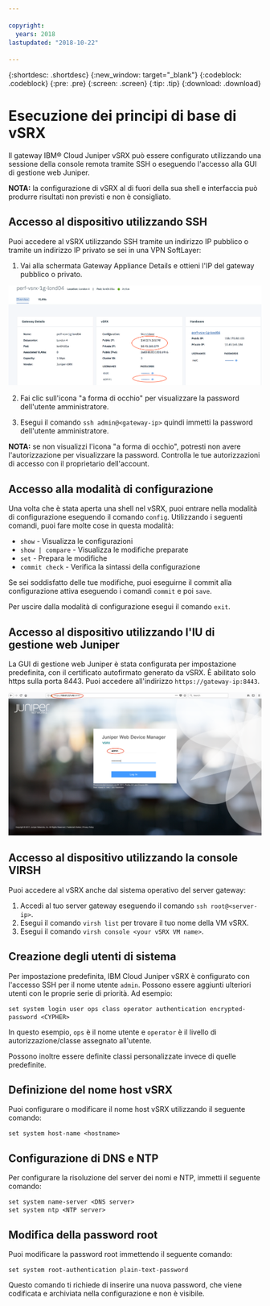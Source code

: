 ```yaml
---

copyright:
  years: 2018
lastupdated: "2018-10-22"

---
```


{:shortdesc: .shortdesc}
{:new_window: target="_blank"}
{:codeblock: .codeblock}
{:pre: .pre}
{:screen: .screen}
{:tip: .tip}
{:download: .download}

# Esecuzione dei principi di base di vSRX 
Il gateway IBM® Cloud Juniper vSRX può essere configurato utilizzando una sessione della console remota tramite SSH o eseguendo l'accesso alla GUI di gestione web Juniper.

**NOTA:** la configurazione di vSRX al di fuori della sua shell e interfaccia può produrre risultati non previsti e non è consigliato.

## Accesso al dispositivo utilizzando SSH

Puoi accedere al vSRX utilizzando SSH tramite un indirizzo IP pubblico o tramite un indirizzo IP privato se sei in una VPN SoftLayer:

1. Vai alla schermata Gateway Appliance Details e ottieni l'IP del gateway pubblico o privato.

  <img src="images/basics.png" alt="disegno" style="width: 700px;"/>

2. Fai clic sull'icona "a forma di occhio" per visualizzare la password dell'utente amministratore. 

3. Esegui il comando `ssh admin@<gateway-ip>` quindi immetti la password dell'utente amministratore.

**NOTA:** se non visualizzi l'icona "a forma di occhio", potresti non avere l'autorizzazione per visualizzare la password. Controlla le tue autorizzazioni di accesso con il proprietario dell'account.

## Accesso alla modalità di configurazione

Una volta che è stata aperta una shell nel vSRX, puoi entrare nella modalità di configurazione eseguendo il comando `config`. Utilizzando i seguenti comandi, puoi fare molte cose in questa modalità:

* `show` - Visualizza le configurazioni  
* `show | compare` - Visualizza le modifiche preparate
* `set` - Prepara le modifiche
* `commit check` - Verifica la sintassi della configurazione

Se sei soddisfatto delle tue modifiche, puoi eseguirne il commit alla configurazione attiva eseguendo i comandi `commit` e poi `save`.  

Per uscire dalla modalità di configurazione esegui il comando `exit`.

## Accesso al dispositivo utilizzando l'IU di gestione web Juniper

La GUI di gestione web Juniper è stata configurata per impostazione predefinita, con il certificato autofirmato generato da vSRX. È abilitato solo https sulla porta 8443. Puoi accedere all'indirizzo `https://gateway-ip:8443`.

![Dettagli HA applicazione gateway](images/vSRX-webui.png)

## Accesso al dispositivo utilizzando la console VIRSH

Puoi accedere al vSRX anche dal sistema operativo del server gateway:

1. Accedi al tuo server gateway eseguendo il comando `ssh root@<server-ip>`.
2. Esegui il comando `virsh list` per trovare il tuo nome della VM vSRX.
3. Esegui il comando `virsh console <your vSRX VM name>`.

## Creazione degli utenti di sistema

Per impostazione predefinita, IBM Cloud Juniper vSRX è configurato con l'accesso SSH per il nome utente `admin`. Possono essere aggiunti ulteriori utenti con le proprie serie di priorità. Ad esempio:

```
set system login user ops class operator authentication encrypted-password <CYPHER>
```

In questo esempio, `ops` è il nome utente e `operator` è il livello di autorizzazione/classe assegnato all'utente.

Possono inoltre essere definite classi personalizzate invece di quelle predefinite.

## Definizione del nome host vSRX

Puoi configurare o modificare il nome host vSRX utilizzando il seguente comando:

```
set system host-name <hostname>
```

## Configurazione di DNS e NTP

Per configurare la risoluzione del server dei nomi e NTP, immetti il seguente comando:

```
set system name-server <DNS server>
set system ntp <NTP server>
```

## Modifica della password root

Puoi modificare la password root immettendo il seguente comando:

```
set system root-authentication plain-text-password
```

Questo comando ti richiede di inserire una nuova password, che viene codificata e archiviata nella configurazione e non è visibile.
